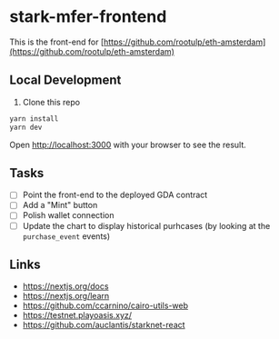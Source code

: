 # stark-mfer-frontend

This is the front-end for [https://github.com/rootulp/eth-amsterdam](https://github.com/rootulp/eth-amsterdam)

## Local Development

1. Clone this repo

```bash
yarn install
yarn dev
```

Open [http://localhost:3000](http://localhost:3000) with your browser to see the result.

## Tasks

- [ ] Point the front-end to the deployed GDA contract
- [ ] Add a "Mint" button
- [ ] Polish wallet connection
- [ ] Update the chart to display historical purhcases (by looking at the `purchase_event` events)

## Links

- <https://nextjs.org/docs>
- <https://nextjs.org/learn>
- <https://github.com/ccarnino/cairo-utils-web>
- <https://testnet.playoasis.xyz/>
- <https://github.com/auclantis/starknet-react>

